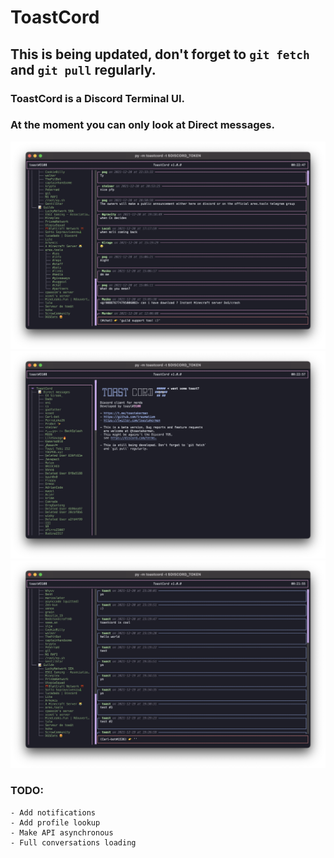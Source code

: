 # ToastCord

## This is being updated, don't forget to `git fetch` and `git pull` regularly.

### ToastCord is a Discord Terminal UI.

### At the moment you can only look at Direct messages.

![](./3.png) ![](./1.png) ![](./2.png)

### TODO:
    - Add notifications
    - Add profile lookup
    - Make API asynchronous
    - Full conversations loading
